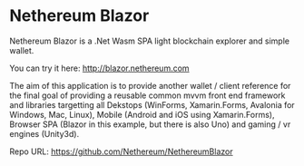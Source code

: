 # Nethereum Blazor

Nethereum Blazor is a .Net Wasm SPA light blockchain explorer and simple wallet.

You can try it here: http://blazor.nethereum.com

The aim of this application is to provide another wallet / client reference for the final goal of providing a reusable common mvvm front end framework and libraries targetting all Dekstops (WinForms, Xamarin.Forms, Avalonia for Windows, Mac, Linux), Mobile (Android and iOS using Xamarin.Forms), Browser SPA (Blazor in this example, but there is also Uno) and gaming / vr engines (Unity3d).

Repo URL: https://github.com/Nethereum/NethereumBlazor
